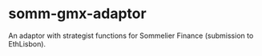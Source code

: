 # somm-gmx-adaptor
An adaptor with strategist functions for Sommelier Finance (submission to EthLisbon).
